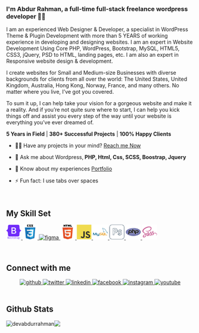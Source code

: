 ### <div align="left">I'm Abdur Rahman, a full-time full-stack freelance wordpress developer 👨‍💻

I am an experienced Web Designer & Developer, a specialist in WordPress Theme & Plugin Development with more than 5 YEARS of working experience in developing and designing websites. I am an expert in Website Development Using Core PHP, WordPress, Bootstrap, MySQL, HTML5, CSS3, jQuery, PSD to HTML, landing pages, etc. I am also an expert in Responsive website design & development. 

I create websites for Small and Medium-size Businesses with diverse backgrounds for clients from all 
over the world: The United States, United Kingdom, Australia, Hong Kong, Norway, France, and many others. No matter where you live, I’ve got you covered.

To sum it up, I can help take your vision for a gorgeous website and make it a reality. And if you’re not quite sure where to start, I can help you kick things off and assist you every step of the way until your website is everything you’ve ever dreamed of.

<b>5 Years in Field</b> | <b>380+ Successful Projects</b> | <b>100% Happy Clients</b>
</div>
  

- 👨‍💻 Have any projects in your mind? [Reach me Now](https://www.fiverr.com/arrumi96)  
  

- 💬 Ask me about Wordpress,<b> PHP, Html, Css, SCSS, Boostrap, Jquery</b>  
  

- 📄 Know about my experiences [Portfolio](https://devabdurrahman.github.io)  
  

- ⚡ Fun fact: I use tabs over spaces  
  

<br/>  


## My Skill Set  

<p align="left"> <a href="https://getbootstrap.com" target="_blank" rel="noreferrer"> <img src="https://raw.githubusercontent.com/devicons/devicon/master/icons/bootstrap/bootstrap-plain-wordmark.svg" alt="bootstrap" width="40" height="40"/> </a> <a href="https://www.w3schools.com/css/" target="_blank" rel="noreferrer"> <img src="https://raw.githubusercontent.com/devicons/devicon/master/icons/css3/css3-original-wordmark.svg" alt="css3" width="40" height="40"/> </a> <a href="https://www.figma.com/" target="_blank" rel="noreferrer"> <img src="https://www.vectorlogo.zone/logos/figma/figma-icon.svg" alt="figma" width="40" height="40"/> </a> <a href="https://www.w3.org/html/" target="_blank" rel="noreferrer"> <img src="https://raw.githubusercontent.com/devicons/devicon/master/icons/html5/html5-original-wordmark.svg" alt="html5" width="40" height="40"/> </a> <a href="https://developer.mozilla.org/en-US/docs/Web/JavaScript" target="_blank" rel="noreferrer"> <img src="https://raw.githubusercontent.com/devicons/devicon/master/icons/javascript/javascript-original.svg" alt="javascript" width="40" height="40"/> </a> <a href="https://www.mysql.com/" target="_blank" rel="noreferrer"> <img src="https://raw.githubusercontent.com/devicons/devicon/master/icons/mysql/mysql-original-wordmark.svg" alt="mysql" width="40" height="40"/> </a> <a href="https://www.photoshop.com/en" target="_blank" rel="noreferrer"> <img src="https://raw.githubusercontent.com/devicons/devicon/master/icons/photoshop/photoshop-line.svg" alt="photoshop" width="40" height="40"/> </a> <a href="https://www.php.net" target="_blank" rel="noreferrer"> <img src="https://raw.githubusercontent.com/devicons/devicon/master/icons/php/php-original.svg" alt="php" width="40" height="40"/> </a> <a href="https://sass-lang.com" target="_blank" rel="noreferrer"> <img src="https://raw.githubusercontent.com/devicons/devicon/master/icons/sass/sass-original.svg" alt="sass" width="40" height="40"/> </a> </p>
<br/>  


## Connect with me  
<div align="center">
<a href="https://github.com/devabdurrahman" target="_blank">
<img src=https://img.shields.io/badge/github-%2324292e.svg?&style=for-the-badge&logo=github&logoColor=white alt=github style="margin-bottom: 5px;" />
</a>
<a href="https://twitter.com/abdurrahmanbd96" target="_blank">
<img src=https://img.shields.io/badge/twitter-%2300acee.svg?&style=for-the-badge&logo=twitter&logoColor=white alt=twitter style="margin-bottom: 5px;" />
</a>
<a href="https://linkedin.com/in/abdurrahman96" target="_blank">
<img src=https://img.shields.io/badge/linkedin-%231E77B5.svg?&style=for-the-badge&logo=linkedin&logoColor=white alt=linkedin style="margin-bottom: 5px;" />
</a>
<a href="https://www.facebook.com/ar.rumi.756" target="_blank">
<img src=https://img.shields.io/badge/facebook-%232E87FB.svg?&style=for-the-badge&logo=facebook&logoColor=white alt=facebook style="margin-bottom: 5px;" />
</a>
<a href="https://instagram.com/a_rahman_008" target="_blank">
<img src=https://img.shields.io/badge/instagram-%23000000.svg?&style=for-the-badge&logo=instagram&logoColor=white alt=instagram style="margin-bottom: 5px;" />
</a>
<a href="https://www.youtube.com/user/arrumi2806" target="_blank">
<img src=https://img.shields.io/badge/youtube-%23EE4831.svg?&style=for-the-badge&logo=youtube&logoColor=white alt=youtube style="margin-bottom: 5px;" />
</a>  
</div>  
  

<br/>  


## Github Stats  
<p><img align="left" src="https://github-readme-stats.vercel.app/api/top-langs?username=devabdurrahman&show_icons=true&locale=en&layout=compact" alt="devabdurrahman" /></p>
<p><img align="left" src="https://github-readme-stats.vercel.app/api?username=devabdurrahman&show_icons=true&count_private=true&locale=en&layout=compact"/></p>  

<br/>  
  

<br/>  


<br />
